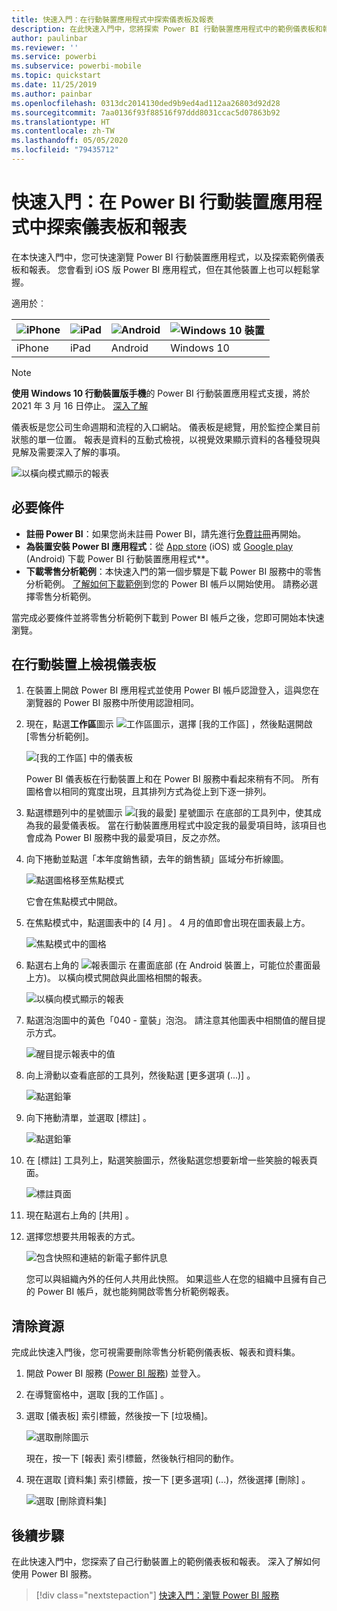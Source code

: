 ```yaml
---
title: 快速入門：在行動裝置應用程式中探索儀表板及報表
description: 在此快速入門中，您將探索 Power BI 行動裝置應用程式中的範例儀表板和報表。
author: paulinbar
ms.reviewer: ''
ms.service: powerbi
ms.subservice: powerbi-mobile
ms.topic: quickstart
ms.date: 11/25/2019
ms.author: painbar
ms.openlocfilehash: 0313dc2014130ded9b9ed4ad112aa26803d92d28
ms.sourcegitcommit: 7aa0136f93f88516f97ddd8031ccac5d07863b92
ms.translationtype: HT
ms.contentlocale: zh-TW
ms.lasthandoff: 05/05/2020
ms.locfileid: "79435712"
---
```

# <a name="quickstart-explore-dashboards-and-reports-in-the-power-bi-mobile-apps"></a>快速入門：在 Power BI 行動裝置應用程式中探索儀表板和報表
在本快速入門中，您可快速瀏覽 Power BI 行動裝置應用程式，以及探索範例儀表板和報表。 您會看到 iOS 版 Power BI 應用程式，但在其他裝置上也可以輕鬆掌握。

適用於︰

| ![iPhone](./media/mobile-apps-quickstart-view-dashboard-report/iphone-logo-30-px.png) | ![iPad](./media/mobile-apps-quickstart-view-dashboard-report/ipad-logo-30-px.png) | ![Android](./media/mobile-apps-quickstart-view-dashboard-report/android-logo-30-px.png) | ![Windows 10 裝置](./media/mobile-apps-quickstart-view-dashboard-report/win-10-logo-30-px.png) |
|:--- |:--- |:--- |:--- |
| iPhone | iPad | Android | Windows 10 |

>[!NOTE]
>**使用 Windows 10 行動裝置版手機**的 Power BI 行動裝置應用程式支援，將於 2021 年 3 月 16 日停止。 [深入了解](https://go.microsoft.com/fwlink/?linkid=2121400)

儀表板是您公司生命週期和流程的入口網站。 儀表板是總覽，用於監控企業目前狀態的單一位置。 報表是資料的互動式檢視，以視覺效果顯示資料的各種發現與見解及需要深入了解的事項。 

![以橫向模式顯示的報表](././media/mobile-apps-quickstart-view-dashboard-report/power-bi-android-quickstart-report.png)

## <a name="prerequisites"></a>必要條件

* **註冊 Power BI**：如果您尚未註冊 Power BI，請先進行[免費註冊](https://app.powerbi.com/signupredirect?pbi_source=web)再開始。
* **為裝置安裝 Power BI 應用程式**：從 [App store](https://apps.apple.com/app/microsoft-power-bi/id929738808) (iOS) 或 [Google play](https://play.google.com/store/apps/details?id=com.microsoft.powerbim&amp;amp;clcid=0x409) (Android) 下載 Power BI 行動裝置應用程式**。
* **下載零售分析範例**：本快速入門的第一個步驟是下載 Power BI 服務中的零售分析範例。 [了解如何下載範例](./mobile-apps-download-samples.md)到您的 Power BI 帳戶以開始使用。 請務必選擇零售分析範例。

當完成必要條件並將零售分析範例下載到 Power BI 帳戶之後，您即可開始本快速瀏覽。

## <a name="view-a-dashboard-on-your-mobile-device"></a>在行動裝置上檢視儀表板
1. 在裝置上開啟 Power BI 應用程式並使用 Power BI 帳戶認證登入，這與您在瀏覽器的 Power BI 服務中所使用認證相同。
 
1. 現在，點選**工作區**圖示 ![工作區圖示](./media/mobile-apps-quickstart-view-dashboard-report/power-bi-iphone-workspaces-button.png)，選擇 [我的工作區]  ，然後點選開啟 [零售分析範例]。

    ![[我的工作區] 中的儀表板](./media/mobile-apps-quickstart-view-dashboard-report/power-bi-android-quickstart-dashboard.png)
   
    Power BI 儀表板在行動裝置上和在 Power BI 服務中看起來稍有不同。 所有圖格會以相同的寬度出現，且其排列方式為從上到下逐一排列。

5. 點選標題列中的星號圖示 ![[我的最愛] 星號圖示](./media/mobile-apps-quickstart-view-dashboard-report/power-bi-android-quickstart-favorite-icon.png) 在底部的工具列中，使其成為我的最愛儀表板。 當在行動裝置應用程式中設定我的最愛項目時，該項目也會成為 Power BI 服務中我的最愛項目，反之亦然。

6. 向下捲動並點選「本年度銷售額，去年的銷售額」區域分布折線圖。

    ![點選圖格移至焦點模式](./media/mobile-apps-quickstart-view-dashboard-report/power-bi-android-quickstart-tap-tile-fave.png)

    它會在焦點模式中開啟。

7. 在焦點模式中，點選圖表中的 [4 月]  。 4 月的值即會出現在圖表最上方。

    ![焦點模式中的圖格](./media/mobile-apps-quickstart-view-dashboard-report/power-bi-android-quickstart-tile-focus.png)

8. 點選右上角的 ![報表圖示](./media/mobile-apps-quickstart-view-dashboard-report/power-bi-android-quickstart-report-icon.png) 在畫面底部 (在 Android 裝置上，可能位於畫面最上方)。 以橫向模式開啟與此圖格相關的報表。

    ![以橫向模式顯示的報表](././media/mobile-apps-quickstart-view-dashboard-report/power-bi-android-quickstart-report.png)

9. 點選泡泡圖中的黃色「040 - 童裝」泡泡。 請注意其他圖表中相關值的醒目提示方式。 

    ![醒目提示報表中的值](./media/mobile-apps-quickstart-view-dashboard-report/power-bi-android-quickstart-cross-highlight.png)

10. 向上滑動以查看底部的工具列，然後點選 [更多選項 (...)]  。

    ![點選鉛筆](./media/mobile-apps-quickstart-view-dashboard-report/power-bi-android-quickstart-tap-pencil.png)


11. 向下捲動清單，並選取 [標註]  。

    ![點選鉛筆](./media/mobile-apps-quickstart-view-dashboard-report/power-bi-android-quickstart-tap-pencil2.png)

12. 在 [標註] 工具列上，點選笑臉圖示，然後點選您想要新增一些笑臉的報表頁面。
 
    ![標註頁面](./media/mobile-apps-quickstart-view-dashboard-report/power-bi-android-quickstart-annotate.png)

13. 現在點選右上角的 [共用]  。

14. 選擇您想要共用報表的方式。  

    ![包含快照和連結的新電子郵件訊息](./media/mobile-apps-quickstart-view-dashboard-report/power-bi-android-quickstart-send-snapshot.png)

    您可以與組織內外的任何人共用此快照。 如果這些人在您的組織中且擁有自己的 Power BI 帳戶，就也能夠開啟零售分析範例報表。

## <a name="clean-up-resources"></a>清除資源

完成此快速入門後，您可視需要刪除零售分析範例儀表板、報表和資料集。

1. 開啟 Power BI 服務 ([Power BI 服務](https://app.powerbi.com)) 並登入。

2. 在導覽窗格中，選取 [我的工作區]  。

3. 選取 [儀表板] 索引標籤，然後按一下 [垃圾桶]。

    ![選取刪除圖示](./media/mobile-apps-quickstart-view-dashboard-report/power-bi-android-quickstart-delete-retail.png)

    現在，按一下 [報表] 索引標籤，然後執行相同的動作。

4. 現在選取 [資料集] 索引標籤，按一下 [更多選項]  (...)，然後選擇 [刪除]  。 


    ![選取 [刪除資料集]](./media/mobile-apps-quickstart-view-dashboard-report/power-bi-android-quickstart-delete-retail-datasets.png)

## <a name="next-steps"></a>後續步驟

在此快速入門中，您探索了自己行動裝置上的範例儀表板和報表。 深入了解如何使用 Power BI 服務。 

> [!div class="nextstepaction"]
> [快速入門：瀏覽 Power BI 服務](../end-user-experience.md)

